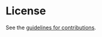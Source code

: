 # License

See the
[guidelines for contributions](https://github.com/giralt/draft-xxx-operational-compute-metrics/blob/main/CONTRIBUTING.md).
